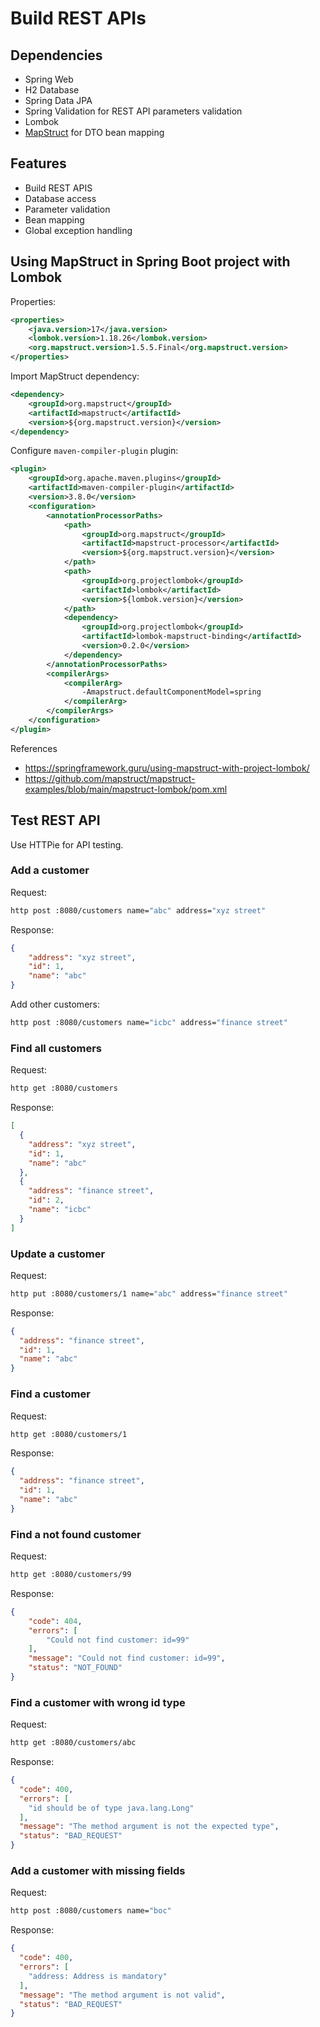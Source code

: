# Build REST APIs

## Dependencies

- Spring Web
- H2 Database
- Spring Data JPA
- Spring Validation for REST API parameters validation
- Lombok
- [MapStruct](https://mapstruct.org/) for DTO bean mapping

## Features

- Build REST APIS
- Database access
- Parameter validation
- Bean mapping
- Global exception handling

## Using MapStruct in Spring Boot project with Lombok

Properties:

```xml
<properties>
    <java.version>17</java.version>
    <lombok.version>1.18.26</lombok.version>
    <org.mapstruct.version>1.5.5.Final</org.mapstruct.version>
</properties>
```

Import MapStruct dependency:

```xml
<dependency>
    <groupId>org.mapstruct</groupId>
    <artifactId>mapstruct</artifactId>
    <version>${org.mapstruct.version}</version>
</dependency>
```

Configure `maven-compiler-plugin` plugin:

```xml
<plugin>
    <groupId>org.apache.maven.plugins</groupId>
    <artifactId>maven-compiler-plugin</artifactId>
    <version>3.8.0</version>
    <configuration>
        <annotationProcessorPaths>
            <path>
                <groupId>org.mapstruct</groupId>
                <artifactId>mapstruct-processor</artifactId>
                <version>${org.mapstruct.version}</version>
            </path>
            <path>
                <groupId>org.projectlombok</groupId>
                <artifactId>lombok</artifactId>
                <version>${lombok.version}</version>
            </path>
            <dependency>
                <groupId>org.projectlombok</groupId>
                <artifactId>lombok-mapstruct-binding</artifactId>
                <version>0.2.0</version>
            </dependency>
        </annotationProcessorPaths>
        <compilerArgs>
            <compilerArg>
                -Amapstruct.defaultComponentModel=spring
            </compilerArg>
        </compilerArgs>
    </configuration>
</plugin>
```


References
- https://springframework.guru/using-mapstruct-with-project-lombok/
- https://github.com/mapstruct/mapstruct-examples/blob/main/mapstruct-lombok/pom.xml

## Test REST API

Use HTTPie for API testing.

### Add a customer

Request:
```bash
http post :8080/customers name="abc" address="xyz street"
```

Response:
```json
{
    "address": "xyz street",
    "id": 1,
    "name": "abc"
}
```

Add other customers:
```bash
http post :8080/customers name="icbc" address="finance street"
```

### Find all customers

Request:
```bash
http get :8080/customers
```

Response:
```json
[
  {
    "address": "xyz street",
    "id": 1,
    "name": "abc"
  },
  {
    "address": "finance street",
    "id": 2,
    "name": "icbc"
  }
]
```

### Update a customer

Request:
```bash
http put :8080/customers/1 name="abc" address="finance street"
```

Response:
```json
{
  "address": "finance street",
  "id": 1,
  "name": "abc"
}
```

### Find a customer

Request:
```bash
http get :8080/customers/1
```

Response:
```json
{
  "address": "finance street",
  "id": 1,
  "name": "abc"
}
```

### Find a not found customer

Request:
```bash
http get :8080/customers/99
```
Response:
```json
{
    "code": 404,
    "errors": [
        "Could not find customer: id=99"
    ],
    "message": "Could not find customer: id=99",
    "status": "NOT_FOUND"
}
```

### Find a customer with wrong id type

Request:
```bash
http get :8080/customers/abc
```
Response:
```json
{
  "code": 400,
  "errors": [
    "id should be of type java.lang.Long"
  ],
  "message": "The method argument is not the expected type",
  "status": "BAD_REQUEST"
}
```


### Add a customer with missing fields

Request:
```bash
http post :8080/customers name="boc"
```
Response:
```json
{
  "code": 400,
  "errors": [
    "address: Address is mandatory"
  ],
  "message": "The method argument is not valid",
  "status": "BAD_REQUEST"
}
```
